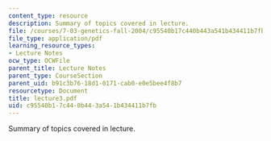 ```yaml
---
content_type: resource
description: Summary of topics covered in lecture.
file: /courses/7-03-genetics-fall-2004/c95540b17c440b443a541b434411b7fb_lecture3.pdf
file_type: application/pdf
learning_resource_types:
- Lecture Notes
ocw_type: OCWFile
parent_title: Lecture Notes
parent_type: CourseSection
parent_uid: b91c3b76-18d1-0171-cab0-e0e5bee4f8b7
resourcetype: Document
title: lecture3.pdf
uid: c95540b1-7c44-0b44-3a54-1b434411b7fb
---
```

Summary of topics covered in lecture.

